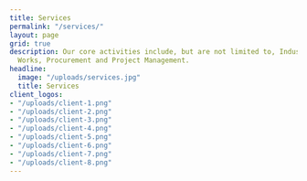 ```yaml
---
title: Services
permalink: "/services/"
layout: page
grid: true
description: Our core activities include, but are not limited to, Industrial Diving
  Works, Procurement and Project Management.
headline:
  image: "/uploads/services.jpg"
  title: Services
client_logos:
- "/uploads/client-1.png"
- "/uploads/client-2.png"
- "/uploads/client-3.png"
- "/uploads/client-4.png"
- "/uploads/client-5.png"
- "/uploads/client-6.png"
- "/uploads/client-7.png"
- "/uploads/client-8.png"
---
```


